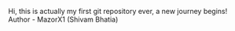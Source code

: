 Hi, this is actually my first git repository ever, a new journey begins!
<br>
Author - MazorX1   (Shivam Bhatia)
